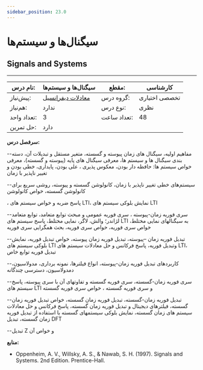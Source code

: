 ```yaml
---
sidebar_position: 23.0
---
```

# سیگنال‌ها و سیستم‌ها
## Signals and Systems
_______________________________________________________________________________
| نام درس:    | سیگنال‌ها و سیستم‌ها                                   | مقطع:       | کارشناسی      |
| ----------- | ------------------------------------------------------ | ----------- | ------------- |
| پیش‌نیاز:   | [معادلات دیفرانسیل](../base/Differential-Equations.md) | گروه درس:   | تخصصی اختیاری |
| هم‌نیاز:    | ندارد                                                  | نوع درس:    | نظری          |
| تعداد واحد: | 3                                                      | تعداد ساعت: | 48            |
| حل تمرین:   |  دارد                                                  |             |               |

**سرفصل درس:**

--مفاهیم اولیه، سیگنال های زمان پیوسته و گسسته، متغیر مستقل و تبدیلات آن، دسته بندی سیگنال ها و سیستم ها، معرفی سیگنال های پایه (پیوسته و گسسته)، معرفی خواص سیستم ها: حافظه دار بودن، معکوس پذیری ، علی بودن، پایداری، خطی بودن و تغییر ناپذیر با زمان 

--سیستم‌های خطی تغییر ناپذیر با زمان، کانولوشن گسسته و پیوسته، روشی سریع برای کانولوشن گسسته، خواص کانولوشن  

، پاسخ ضربه و خواص سیستم های LTI، نمایش بلوکی سیستم های LTI 

--سری فوریه زمان-پیوسته ، سری فوریه عمومی و مبحث توابع متعامد، توابع متعامد لژاندر؛ والش، لاگر، نمایی مختلط، پاسخ سیستم های LTI به سیگنالهای نمایی مختلط، خواص سری فوریه، خواص سری فوریه، بحث همگرایی سری فوریه 

--تبدیل فوریه زمان –پیوسته، تبدیل فوریه زمان پیوسته، خواص تبدیل فوریه، نمایش بلوکی سیستم های LTI وتبدیل فوریه، پاسخ فرکانس و حل معادلات سیستم های LTI، تبدیل فوریه توابع خاص 

--کاربردهای تبدیل فوریه زمان-پیوسته، انواع فیلترها، نمونه برداری، مدولاسیون، دمدولاسیون، دسترسی چندگانه 

--سری فوریه زمان-گسسته، سری فوریه گسسته و تفاوتهای آن با سری پیوسته، پاسخ سیستم های LTI و سری فوریه گسسته ، خواص سری فوریه گسسته 

--تبدیل فوریه زمان-گسسته، تبدیل فوریه زمان گسسته، خواص تبدیل فوریه زمان گسسته، فیلترهای دیجیتال و تبدیل فوریه زمان گسسته، پاسخ فرکانس و حل معادلات سیستم های زمان گسسته، نمایش بلوکی سیستمهای گسسته با استفاده از تبدیل فوریه زمان گسسته، تبدیل DFT 

--تبدیل Z و خواص آن

**منابع:**


- Oppenheim, A. V., Willsky, A. S., & Nawab, S. H. (1997). Signals and Systems. 2nd Edition. Prentice-Hall.
